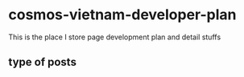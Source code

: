 # cosmos-vietnam-developer-plan
This is the place I store page development plan and detail stuffs

## type of posts
